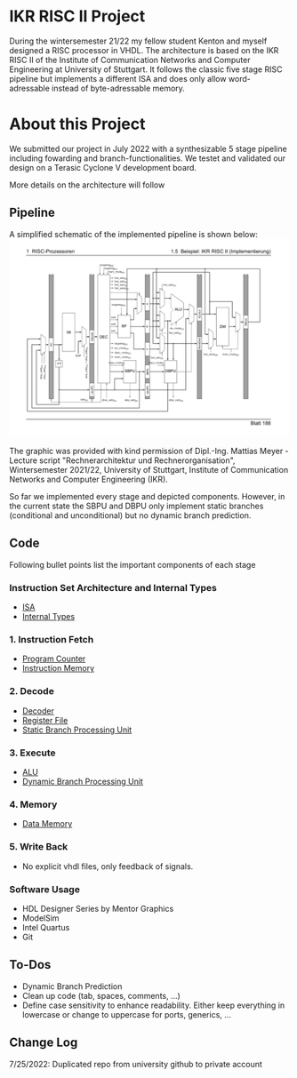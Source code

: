 # IKR RISC II Project
During the wintersemester 21/22 my fellow student Kenton and myself designed a RISC processor in VHDL. The architecture is based on the IKR RISC II of the Institute of Communication Networks and Computer Engineering at University of Stuttgart.
It follows the classic five stage RISC pipeline but implements a different ISA and does only allow word-adressable instead of byte-adressable memory.

# About this Project
We submitted our project in July 2022 with a synthesizable 5 stage pipeline including fowarding and branch-functionalities. We testet and validated our design on a Terasic Cyclone V development board.

More details on the architecture will follow

## Pipeline
A simplified schematic of the implemented pipeline is shown below:
![Simplified pipeline](raro_ikr_risc_II/graphics/pipeline.png)

The graphic was provided with kind permission of Dipl.-Ing. Mattias Meyer - Lecture script "Rechnerarchitektur und Rechnerorganisation", Wintersemester 2021/22, University of Stuttgart, Institute of Communication Networks and Computer Engineering (IKR).

So far we implemented every stage and depicted components. However, in the current state the SBPU and DBPU only implement static branches (conditional and unconditional) but no dynamic branch prediction. 

## Code
Following bullet points list the important components of each stage

### Instruction Set Architecture and Internal Types
- [ISA](raro_ikr_risc_II/raro_ikr_risc_II_lib/hdl/isa_types_pkg.vhd)
- [Internal Types](raro_ikr_risc_II/raro_ikr_risc_II_lib/hdl//internal_types_pkg.vhd)

### 1. Instruction Fetch
- [Program Counter](raro_ikr_risc_II/raro_ikr_risc_II_lib/hdl/mux_init_behav.vhd)
- [Instruction Memory](raro_ikr_risc_II/raro_ikr_risc_II_lib/hdl/step_if_behav.vhd)

### 2. Decode
- [Decoder](raro_ikr_risc_II/raro_ikr_risc_II_lib/hdl/DEC_dc_behav.vhd)
- [Register File](raro_ikr_risc_II/raro_ikr_risc_II_lib/hdl/RF_dc_behav.vhd)
- [Static Branch Processing Unit](raro_ikr_risc_II/raro_ikr_risc_II_lib/hdl/sbpu_behav.vhd)

### 3. Execute
- [ALU](raro_ikr_risc_II/raro_ikr_risc_II_lib/hdl/ALU_ex_behav.vhd)
- [Dynamic Branch Processing Unit](raro_ikr_risc_II/raro_ikr_risc_II_lib/hdl/dbpu_behav.vhd)

### 4. Memory
- [Data Memory](raro_ikr_risc_II/raro_ikr_risc_II_lib/hdl/step_me_behav.vhd)

### 5. Write Back
- No explicit vhdl files, only feedback of signals.

### Software Usage
- HDL Designer Series by Mentor Graphics
- ModelSim
- Intel Quartus
- Git


## To-Dos
- Dynamic Branch Prediction
- Clean up code (tab, spaces, comments, ...)
- Define case sensitivity to enhance readability. Either keep everything in lowercase or change to uppercase for ports, generics, ... 


## Change Log
7/25/2022: Duplicated repo from university github to private account